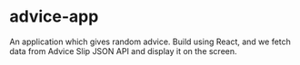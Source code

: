 # advice-app
An application which gives random advice. Build using React, and we fetch data from Advice Slip JSON API and display it on the screen.
